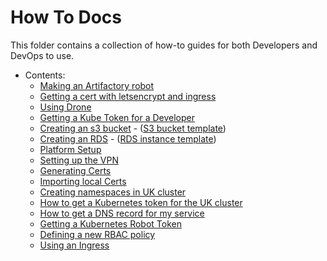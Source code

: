 # How To Docs
This folder contains a collection of how-to guides for both Developers and DevOps to use.

- Contents:
  - [Making an Artifactory robot](artifact-robot.md)
  - [Getting a cert with letsencrypt and ingress](certs.md)
  - [Using Drone](drone-how-to.md)
  - [Getting a Kube Token for a Developer](onboarding.md)
  - [Creating an s3 bucket](s3-provisioning.md) - ([S3 bucket template](examples/s3-temp.yaml))
  - [Creating an RDS](rds-provisioning.md) - ([RDS instance template](examples/rds-temp.yaml))
  - [Platform Setup](platform_setup.md)
  - [Setting up the VPN](vpn.md)
  - [Generating Certs](ca_tls.md)
  - [Importing local Certs](local_certs.md)
  - [Creating namespaces in UK cluster](namespace-how-to.md)
  - [How to get a Kubernetes token for the UK cluster](kubernetes-token.md)
  - [How to get a DNS record for my service](DNS-how-to.md)
  - [Getting a Kubernetes Robot Token](kubernetes-robot-token.md)
  - [Defining a new RBAC policy](define-rbac-policy.md)
  - [Using an Ingress](ingress.md)